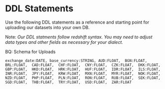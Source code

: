 # DDL Statements

Use the following DDL statements as a reference and starting point for uploading our datasets into your own DB.

Note: *Our DDL statments follow redshift syntax. You may need to adjust data types and other fields as necessary for your dialect.*

BQ: Schema for Uploads

```
exchange_date:DATE, base_currency:STRING, AUD:FLOAT,  BGN:FLOAT,  BRL:FLOAT,  CAD:FLOAT,  CHF:FLOAT,  CNY:FLOAT,  CZK:FLOAT,  DKK:FLOAT,  GBP:FLOAT,  HKD:FLOAT,  HRK:FLOAT,  HUF:FLOAT,  IDR:FLOAT,  ILS:FLOAT,  INR:FLOAT,  JPY:FLOAT,  KRW:FLOAT,  MXN:FLOAT,  MYR:FLOAT,  NOK:FLOAT,  NZD:FLOAT,  PHP:FLOAT,  PLN:FLOAT,  RON:FLOAT,  RUB:FLOAT,  SEK:FLOAT,  SGD:FLOAT,  THB:FLOAT,  TRY:FLOAT,  USD:FLOAT,  ZAR:FLOAT

```
